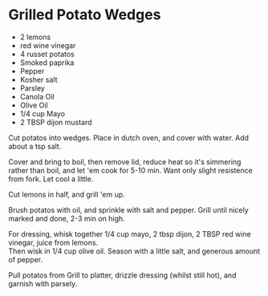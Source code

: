 # Grilled Potato Wedges

* 2 lemons
* red wine vinegar
* 4 russet potatos
* Smoked paprika
* Pepper
* Kosher salt
* Parsley
* Canola Oil
* Olive Oil
* 1/4 cup Mayo
* 2 TBSP dijon mustard

Cut potatos into wedges.  Place in dutch oven, and cover with water.  Add about a tsp salt.

Cover and bring to boil, then remove lid, reduce heat so it's simmering rather than boil, and let 'em cook for 5-10 min.
Want only slight resistence from fork.  Let cool a little.

Cut lemons in half, and grill 'em up.

Brush potatos with oil, and sprinkle with salt and pepper.  Grill until nicely marked and done, 2-3 min on high.

For dressing, whisk together 1/4 cup mayo, 2 tbsp dijon, 2 TBSP red wine vinegar, juice from lemons.  
Then wisk in 1/4 cup olive oil.  Season with a little salt, and generous amount of pepper.

Pull potatos from Grill to platter, drizzle dressing (whilst still hot), and garnish with parsely.



